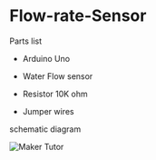 # Flow-rate-Sensor
Parts list
- Arduino Uno

- Water Flow sensor

- Resistor 10K ohm

- Jumper wires

schematic diagram

![Maker Tutor](https://2.bp.blogspot.com/-9SawMEXrooU/WziXY2Ha3UI/AAAAAAABJtM/Jznnu23SJP83X6DXGQcGphmfsOzxajbiACLcBGAs/s640/water_sensor.jpg)
